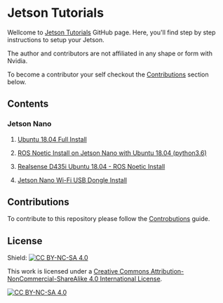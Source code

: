 # Jetson Tutorials

Wellcome to [Jetson Tutorials](https://github.com/dnovischi/jetson-tutorials/tree/main#jetson-configuration-tutorials) GitHub page. Here, you'll find step by step instructions to setup your Jetson.

The author and contributors are not affiliated in any shape or form with Nvidia.

To become a contributor your self checkout the [Contributions](#Contributions) section below.

## Contents
### Jetson Nano

1. [Ubuntu 18.04 Full Install](jetson-nano-ubuntu-18-04-install.md)

3. [ROS Noetic Install on Jetson Nano with Ubuntu 18.04 (python3.6)](jetson-nano-ros-noetic-ubuntu-18-04-install.md)

5. [Realsense D435i Ubuntu 18.04 - ROS Noetic Install](jetson-nano-realsense-notetic-ubuntu-18-04-install.md)

7. [Jetson Nano Wi-Fi USB Dongle Install](jetson-nano-wifi-dongle.md)

## Contributions

To contribute to this repository please follow the [Controbutions](CONTRIBUTING.md) guide.

## License

Shield: [![CC BY-NC-SA 4.0][cc-by-nc-sa-shield]][cc-by-nc-sa]

This work is licensed under a
[Creative Commons Attribution-NonCommercial-ShareAlike 4.0 International License][cc-by-nc-sa].

[![CC BY-NC-SA 4.0][cc-by-nc-sa-image]][cc-by-nc-sa]

[cc-by-nc-sa]: http://creativecommons.org/licenses/by-nc-sa/4.0/
[cc-by-nc-sa-image]: https://licensebuttons.net/l/by-nc-sa/4.0/88x31.png
[cc-by-nc-sa-shield]: https://img.shields.io/badge/License-CC%20BY--NC--SA%204.0-lightgrey.svg
